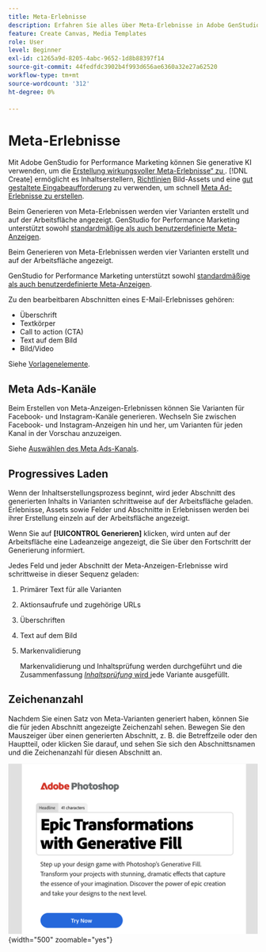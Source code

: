 ```yaml
---
title: Meta-Erlebnisse
description: Erfahren Sie alles über Meta-Erlebnisse in Adobe GenStudio for Performance Marketing.
feature: Create Canvas, Media Templates
role: User
level: Beginner
exl-id: c1265a9d-8205-4abc-9652-1d8b88397f14
source-git-commit: 44fedfdc3902b4f993d656ae6360a32e27a62520
workflow-type: tm+mt
source-wordcount: '312'
ht-degree: 0%

---
```


# Meta-Erlebnisse

Mit Adobe GenStudio for Performance Marketing können Sie generative KI verwenden, um die [Erstellung wirkungsvoller Meta-Erlebnisse“ zu ](/help/user-guide/create/create-meta-ad.md). [!DNL Create] ermöglicht es Inhaltserstellern, [Richtlinien](/help/user-guide/guidelines/overview.md) Bild-Assets und eine [gut gestaltete Eingabeaufforderung](/help/user-guide/effective-prompts.md) zu verwenden, um schnell [Meta Ad-Erlebnisse zu erstellen](/help/user-guide/create/create-meta-ad.md).

Beim Generieren von Meta-Erlebnissen werden vier Varianten erstellt und auf der Arbeitsfläche angezeigt. GenStudio for Performance Marketing unterstützt sowohl [standardmäßige als auch benutzerdefinierte Meta-Anzeigen](/help/user-guide/content/best-practices-for-templates.md#follow-channel-specific-template-guidelines).

Beim Generieren von Meta-Erlebnissen werden vier Varianten erstellt und auf der Arbeitsfläche angezeigt.

GenStudio for Performance Marketing unterstützt sowohl [standardmäßige als auch benutzerdefinierte Meta-Anzeigen](/help/user-guide/templates/meta-template.md).

Zu den bearbeitbaren Abschnitten eines E-Mail-Erlebnisses gehören:

* Überschrift
* Textkörper
* Call to action (CTA)
* Text auf dem Bild
* Bild/Video

Siehe [Vorlagenelemente](/help/user-guide/content/use-templates.md#template-elements).

## Meta Ads-Kanäle

Beim Erstellen von Meta-Anzeigen-Erlebnissen können Sie Varianten für Facebook- und Instagram-Kanäle generieren. Wechseln Sie zwischen Facebook- und Instagram-Anzeigen hin und her, um Varianten für jeden Kanal in der Vorschau anzuzeigen.

Siehe [Auswählen des Meta Ads-Kanals](/help/user-guide/create/create-meta-ad.md#choose-meta-ads-channel).

## Progressives Laden

Wenn der Inhaltserstellungsprozess beginnt, wird jeder Abschnitt des generierten Inhalts in Varianten schrittweise auf der Arbeitsfläche geladen. Erlebnisse, Assets sowie Felder und Abschnitte in Erlebnissen werden bei ihrer Erstellung einzeln auf der Arbeitsfläche angezeigt.

Wenn Sie auf **[!UICONTROL Generieren]** klicken, wird unten auf der Arbeitsfläche eine Ladeanzeige angezeigt, die Sie über den Fortschritt der Generierung informiert.

Jedes Feld und jeder Abschnitt der Meta-Anzeigen-Erlebnisse wird schrittweise in dieser Sequenz geladen:

1. Primärer Text für alle Varianten
1. Aktionsaufrufe und zugehörige URLs
1. Überschriften
1. Text auf dem Bild
1. Markenvalidierung

   Markenvalidierung und Inhaltsprüfung werden durchgeführt und die Zusammenfassung [_Inhaltsprüfung_ wird ](/help/user-guide/guidelines/brand-validation.md#content-check-summary) jede Variante ausgefüllt.

## Zeichenanzahl

Nachdem Sie einen Satz von Meta-Varianten generiert haben, können Sie die für jeden Abschnitt angezeigte Zeichenzahl sehen. Bewegen Sie den Mauszeiger über einen generierten Abschnitt, z. B. die Betreffzeile oder den Hauptteil, oder klicken Sie darauf, und sehen Sie sich den Abschnittsnamen und die Zeichenanzahl für diesen Abschnitt an.

![Zeichenanzahl](/help/assets/character-count.png){width="500" zoomable="yes"}
